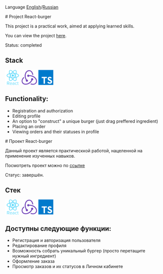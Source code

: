 Language <a href='#eng'>English</a>/<a href='#rus'>Russian</a>

<div id='eng'>
# Project React-burger

This project is a practical work, aimed at applying learned skills.
<p>You can view the project <a href="https://danbka-taranbka.github.io/react-burger/">here</a>.</p>
Status: completed

## Stack
<div id="stackEng">
<img width="50" src="https://github.com/devicons/devicon/blob/master/icons/react/react-original-wordmark.svg">
<img width="50" src="https://github.com/devicons/devicon/blob/master/icons/redux/redux-original.svg">
<img width="50" src="https://github.com/devicons/devicon/blob/master/icons/typescript/typescript-original.svg">
</div>

## Functionality:
<ul>
  <li>Registration and authorization</li>
  <li>Editing profile</li>
  <li>An option to "construct" a unique burger (just drag preffered ingredient)</li>
  <li>Placing an order</li>
  <li>Viewing orders and their statuses in profile</li>
</ul>
</div>

<div id='rus'>
  # Проект React-burger

Данный проект является практическкой работой, нацеленной на применение изученных навыков.
<p>Посмотреть проект можно по <a href="https://danbka-taranbka.github.io/react-burger/">ссылке</a></p>
Статус: завершён.

## Стек
<div id="stackRus">
<img width="50" src="https://github.com/devicons/devicon/blob/master/icons/react/react-original-wordmark.svg">
<img width="50" src="https://github.com/devicons/devicon/blob/master/icons/redux/redux-original.svg">
<img width="50" src="https://github.com/devicons/devicon/blob/master/icons/typescript/typescript-original.svg">
</div>

## Доступны следующие функции:
<ul>
  <li>Регистрация и авторизация пользователя</li>
  <li>Редактирование профиля</li>
  <li>Возможность собрать уникальный бургер (просто перетащите нужный ингредиент)</li>
  <li>Оформление заказа</li>
  <li>Просмотр заказов и их статусов в Личном кабинете</li>
</ul>
</>
